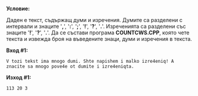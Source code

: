 **Условие:**

Даден е текст, съдържащ думи и изречения. Думите са разделени с интервали и знаците '**,**', '**:**', '**;**', '**!**', '**?**', '**.**'. Изреченията са разделени със знаците '**!**', '**?**', '**.**'. Да се състави програма **COUNTCWS.CPP**, която чете текста и извежда броя на въведените знаци, думи и изречения в текста.

**Вход #1:**

	V tozi tekst ima mnogo dumi. Shte napishem i malko izre4eniq! A znacite sa mnogo pove4e ot dumite i izre4eniqta.

**Изход #1:**

	113 20 3
